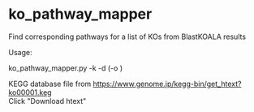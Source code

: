 # ko_pathway_mapper

Find corresponding pathways for a list of KOs from BlastKOALA results

Usage:

ko_pathway_mapper.py -k <BlastKOALA results> -d <KEGG database file> (-o <output file>)

KEGG database file from https://www.genome.jp/kegg-bin/get_htext?ko00001.keg      
Click "Download htext"
